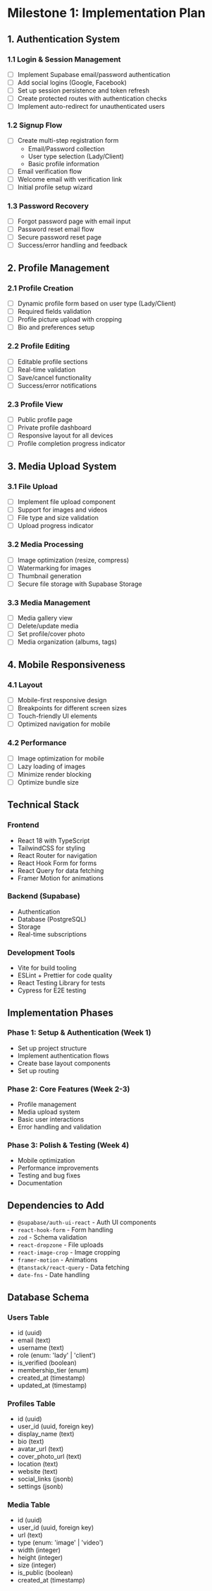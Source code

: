 # Milestone 1: Implementation Plan

## 1. Authentication System

### 1.1 Login & Session Management
- [ ] Implement Supabase email/password authentication
- [ ] Add social logins (Google, Facebook)
- [ ] Set up session persistence and token refresh
- [ ] Create protected routes with authentication checks
- [ ] Implement auto-redirect for unauthenticated users

### 1.2 Signup Flow
- [ ] Create multi-step registration form
  - Email/Password collection
  - User type selection (Lady/Client)
  - Basic profile information
- [ ] Email verification flow
- [ ] Welcome email with verification link
- [ ] Initial profile setup wizard

### 1.3 Password Recovery
- [ ] Forgot password page with email input
- [ ] Password reset email flow
- [ ] Secure password reset page
- [ ] Success/error handling and feedback

## 2. Profile Management

### 2.1 Profile Creation
- [ ] Dynamic profile form based on user type (Lady/Client)
- [ ] Required fields validation
- [ ] Profile picture upload with cropping
- [ ] Bio and preferences setup

### 2.2 Profile Editing
- [ ] Editable profile sections
- [ ] Real-time validation
- [ ] Save/cancel functionality
- [ ] Success/error notifications

### 2.3 Profile View
- [ ] Public profile page
- [ ] Private profile dashboard
- [ ] Responsive layout for all devices
- [ ] Profile completion progress indicator

## 3. Media Upload System

### 3.1 File Upload
- [ ] Implement file upload component
- [ ] Support for images and videos
- [ ] File type and size validation
- [ ] Upload progress indicator

### 3.2 Media Processing
- [ ] Image optimization (resize, compress)
- [ ] Watermarking for images
- [ ] Thumbnail generation
- [ ] Secure file storage with Supabase Storage

### 3.3 Media Management
- [ ] Media gallery view
- [ ] Delete/update media
- [ ] Set profile/cover photo
- [ ] Media organization (albums, tags)

## 4. Mobile Responsiveness

### 4.1 Layout
- [ ] Mobile-first responsive design
- [ ] Breakpoints for different screen sizes
- [ ] Touch-friendly UI elements
- [ ] Optimized navigation for mobile

### 4.2 Performance
- [ ] Image optimization for mobile
- [ ] Lazy loading of images
- [ ] Minimize render blocking
- [ ] Optimize bundle size

## Technical Stack

### Frontend
- React 18 with TypeScript
- TailwindCSS for styling
- React Router for navigation
- React Hook Form for forms
- React Query for data fetching
- Framer Motion for animations

### Backend (Supabase)
- Authentication
- Database (PostgreSQL)
- Storage
- Real-time subscriptions

### Development Tools
- Vite for build tooling
- ESLint + Prettier for code quality
- React Testing Library for tests
- Cypress for E2E testing

## Implementation Phases

### Phase 1: Setup & Authentication (Week 1)
- Set up project structure
- Implement authentication flows
- Create base layout components
- Set up routing

### Phase 2: Core Features (Week 2-3)
- Profile management
- Media upload system
- Basic user interactions
- Error handling and validation

### Phase 3: Polish & Testing (Week 4)
- Mobile optimization
- Performance improvements
- Testing and bug fixes
- Documentation

## Dependencies to Add
- `@supabase/auth-ui-react` - Auth UI components
- `react-hook-form` - Form handling
- `zod` - Schema validation
- `react-dropzone` - File uploads
- `react-image-crop` - Image cropping
- `framer-motion` - Animations
- `@tanstack/react-query` - Data fetching
- `date-fns` - Date handling

## Database Schema

### Users Table
- id (uuid)
- email (text)
- username (text)
- role (enum: 'lady' | 'client')
- is_verified (boolean)
- membership_tier (enum)
- created_at (timestamp)
- updated_at (timestamp)

### Profiles Table
- id (uuid)
- user_id (uuid, foreign key)
- display_name (text)
- bio (text)
- avatar_url (text)
- cover_photo_url (text)
- location (text)
- website (text)
- social_links (jsonb)
- settings (jsonb)

### Media Table
- id (uuid)
- user_id (uuid, foreign key)
- url (text)
- type (enum: 'image' | 'video')
- width (integer)
- height (integer)
- size (integer)
- is_public (boolean)
- created_at (timestamp)
